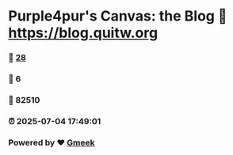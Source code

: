 # Purple4pur's Canvas: the Blog :link: https://blog.quitw.org 
### :page_facing_up: [28](https://blog.quitw.org/tag.html) 
### :speech_balloon: 6 
### :hibiscus: 82510 
### :alarm_clock: 2025-07-04 17:49:01 
### Powered by :heart: [Gmeek](https://github.com/Meekdai/Gmeek)
